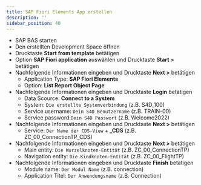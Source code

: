 ```yaml
---
title: SAP Fiori Elements App erstellen
description: ''
sidebar_position: 40
---
```


- SAP BAS starten
- Den erstellten Development Space öffnen
- Drucktaste **Start from template** betätigen
- Option **SAP Fiori application** auswählen und Drucktaste **Start >** betätigen
- Nachfolgende Informationen eingeben und Drucktaste **Next >** betätigen
    - Application Type: **SAP Fiori Elements**
    - Option: **List Report Object Page**
- Nachfolgende Informationen eingeben und Drucktaste **Login** betätigen
    - Data Scource: **Connect to a System**
    - System: `Die erstellte Systemverbindung` (z.B. S4D_100)
    - Service username: `Dein S4D Benutzername` (z.B. TRAIN-00)
    - Service password:`Dein S4D Passwort` (z.B. Welcome2022)
- Nachfolgende Informationen eingeben und Drucktaste **Next >** betätigen
    - Service: `Der Name der CDS-View` + **_CDS** (z.B. ZC_00_ConnectionTP_CDS)
- Nachfolgende Informationen eingeben und Drucktaste **Next >** betätigen
    - Main entity: `Die Wurzelknoten-Entität` (z.B. ZC_00_ConnectionTP)
    - Navigation entity: `Die Kindknoten-Entität` (z.B. ZC_00_FlightTP)
- Nachfolgende Informationen eingeben und Drucktaste **Finish** betätigen
    - Module name: `Der Modul Name` (z.B. connection)
    - Application Titel: `Der Anwendungsname` (z.B. Connection)